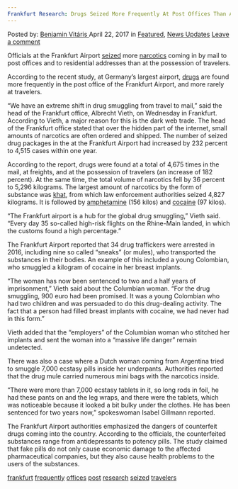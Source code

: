 ```yaml
---
Frankfurt Research: Drugs Seized More Frequently At Post Offices Than At Travelers"
---
```

<article class="post-listing post-19332 post type-post status-publish format-standard has-post-thumbnail hentry  tag-frankfurt tag-frequently tag-offices tag-post tag-research tag-seized tag-travelers">
<div class="post-inner">
    <span>Posted by: <a href="https://www.deepdotweb.com/author/benjaminvi/" title="">Benjamin Vitáris </a></span>
<span>April 22, 2017</span>
<span>in <a href="https://www.deepdotweb.com/category/deepdot-news/" rel="category tag">Featured</a>, <a href="https://www.deepdotweb.com/category/news-updates/" rel="category tag">News Updates</a></span>
<span><a href="https://www.deepdotweb.com/2017/04/22/frankfurt-research-drugs-seized-frequently-post-offices-travelers/#respond">Leave a comment</a></span>
</p>
<div class="clear"></div>
    
<p><a id="post-19332-_gjdgxs"></a> Officials at the Frankfurt Airport <a href="http://www.fnp.de/rhein-main/Drogen-werden-am-Flughafen-haeufiger-in-der-Post-gefunden;art1491,2562698">seized</a> more <a href="https://www.deepdotweb.com/tag/narcotics/">narcotics</a> coming in by mail to post offices and to residential addresses than at the possession of travelers.</p>
<p>According to the recent study, at Germany’s largest airport, <a href="https://www.deepdotweb.com/tag/drugs/">drugs</a> are found more frequently in the post office of the Frankfurt Airport, and more rarely at travelers.</p>
<p>&#8220;We have an extreme shift in drug smuggling from travel to mail,&#8221; said the head of the Frankfurt office, Albrecht Vieth, on Wednesday in Frankfurt. According to Vieth, a major reason for this is the dark web trade. The head of the Frankfurt office stated that over the hidden part of the internet, small amounts of narcotics are often ordered and shipped. The number of seized drug packages in the at the Frankfurt Airport had increased by 232 percent to 4,515 cases within one year.</p>
<p>According to the report, drugs were found at a total of 4,675 times in the mail, at freights, and at the possession of travelers (an increase of 182 percent). At the same time, the total volume of narcotics fell by 36 percent to 5,296 kilograms. The largest amount of narcotics by the form of substance was <a href="https://en.wikipedia.org/wiki/Khat">khat</a>, from which law enforcement authorities seized 4,827 kilograms. It is followed by <a href="https://www.deepdotweb.com/2017/04/08/dealer-couple-arrested-in-germany/">amphetamine</a> (156 kilos) and <a href="https://www.deepdotweb.com/2017/01/01/man-sentenced-17-years-transporting-991-grams-cocaine-printer/">cocaine</a> (97 kilos).</p>
<p>&#8220;The Frankfurt airport is a hub for the global drug smuggling,&#8221; Vieth said. “Every day 35 so-called high-risk flights on the Rhine-Main landed, in which the customs found a high percentage.”</p>
<p>The Frankfurt Airport reported that 34 drug traffickers were arrested in 2016, including nine so called “sneaks” (or mules), who transported the substances in their bodies. An example of this included a young Colombian, who smuggled a kilogram of cocaine in her breast implants.</p>
<p>&#8220;The woman has now been sentenced to two and a half years of imprisonment,” Vieth said about the Columbian woman. “For the drug smuggling, 900 euro had been promised. It was a young Colombian who had two children and was persuaded to do this drug-dealing activity. The fact that a person had filled breast implants with cocaine, we had never had in this form.”</p>
<p>Vieth added that the “employers” of the Columbian woman who stitched her implants and sent the woman into a “massive life danger” remain undetected.</p>
<p>There was also a case where a Dutch woman coming from Argentina tried to smuggle 7,000 ecstasy pills inside her underpants. Authorities reported that the drug mule carried numerous mini bags with the narcotics inside.</p>
<p>&#8220;There were more than 7,000 ecstasy tablets in it, so long rods in foil, he had these pants on and the leg wraps, and there were the tablets, which was noticeable because it looked a bit bulky under the clothes. He has been sentenced for two years now,” spokeswoman Isabel Gillmann reported.</p>
<p>The Frankfurt Airport authorities emphasized the dangers of counterfeit drugs coming into the country. According to the officials, the counterfeited substances range from antidepressants to potency pills. The study claimed that fake pills do not only cause economic damage to the affected pharmaceutical companies, but they also cause health problems to the users of the substances.</p>
</div>
 <a href="https://www.deepdotweb.com/tag/frankfurt/" rel="tag">frankfurt</a> <a href="https://www.deepdotweb.com/tag/frequently/" rel="tag">frequently</a> <a href="https://www.deepdotweb.com/tag/offices/" rel="tag">offices</a> <a href="https://www.deepdotweb.com/tag/post/" rel="tag">post</a> <a href="https://www.deepdotweb.com/tag/research/" rel="tag">research</a> <a href="https://www.deepdotweb.com/tag/seized/" rel="tag">seized</a> <a href="https://www.deepdotweb.com/tag/travelers/" rel="tag">travelers</a></span> <span style="display:none" class="updated">2017-04-22</span>
<div style="display:none" class="vcard author" itemprop="author" itemscope itemtype="http://schema.org/Person"><strong class="fn" itemprop="name"><a href="https://www.deepdotweb.com/author/benjaminvi/" title="Posts by Benjamin Vitáris" rel="author">Benjamin Vitáris</a></strong></div>
    

